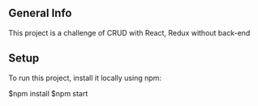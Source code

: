 ## General Info
This project is a challenge of CRUD with React, Redux without back-end

## Setup
To run this project, install it locally using npm:

$npm install
$npm start
